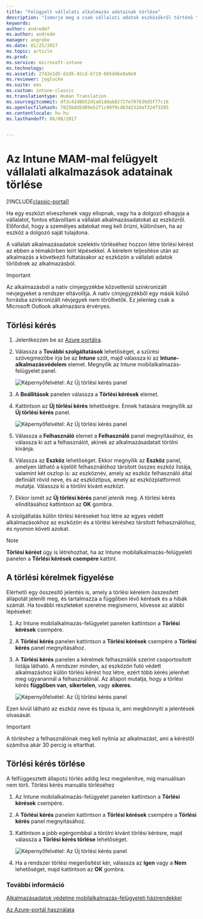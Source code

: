 ```yaml
---
title: "Felügyelt vállalati alkalmazás adatainak törlése"
description: "Ismerje meg a csak vállalati adatok eszközökről történő távoli eltávolításának módját."
keywords: 
author: andredm7
ms.author: andredm
manager: angrobe
ms.date: 01/25/2017
ms.topic: article
ms.prod: 
ms.service: microsoft-intune
ms.technology: 
ms.assetid: 2742e1d5-d2d5-42cd-b719-665dd6e0a0e9
ms.reviewer: joglocke
ms.suite: ems
ms.custom: intune-classic
ms.translationtype: Human Translation
ms.sourcegitcommit: df3c42d8b52d1a01ddab82727e707639d5f77c16
ms.openlocfilehash: 7025bdd5d89e52f1c99f9cd834232daf324f3285
ms.contentlocale: hu-hu
ms.lasthandoff: 06/08/2017


---
```


# <a name="wipe-company-app-data-with-intune-mam"></a>Az Intune MAM-mal felügyelt vállalati alkalmazások adatainak törlése

[!INCLUDE[classic-portal](../includes/classic-portal.md)]

Ha egy eszközt elveszítenek vagy ellopnak, vagy ha a dolgozó elhagyja a vállalatot, fontos eltávolítani a vállalati alkalmazásadatokat az eszközről. Előfordul, hogy a személyes adatokat meg kell őrizni, különösen, ha az eszköz a dolgozó saját tulajdona.

A vállalati alkalmazásadatok szelektív törléséhez hozzon létre törlési kérést az ebben a témakörben leírt lépésekkel. A kérelem teljesítése után az alkalmazás a következő futtatásakor az eszközön a vállalati adatok törlődnek az alkalmazásból.

>[!IMPORTANT]
> Az alkalmazásból a natív címjegyzékbe közvetlenül szinkronizált névjegyeket a rendszer eltávolítja. A natív címjegyzékből egy másik külső forrásba szinkronizált névjegyek nem törölhetők. Ez jelenleg csak a Microsoft Outlook alkalmazásra érvényes.

## <a name="create-a-wipe-request"></a>Törlési kérés

1.  Jelentkezzen be az [Azure portálra](https://portal.azure.com).

2.  Válassza a **További szolgáltatások** lehetőséget, a szűrési szövegmezőbe írja be az **Intune** szót, majd válassza ki az **Intune-alkalmazásvédelem** elemet. Megnyílik az Intune mobilalkalmazás-felügyelet panel.

    ![Képernyőfelvétel: Az Új törlési kérés panel](../media/AppManagement/wipe-request-mam-main-blade.png)

2.  A **Beállítások** panelen válassza a **Törlési kérések** elemet.

3.  Kattintson az **Új törlési kérés** lehetőségre. Ennek hatására megnyílik az **Új törlési kérés** panel.

    ![Képernyőfelvétel: Az Új törlési kérés panel](../media/AppManagement/AzurePortal_MAM_NewWipeRequest.png)

4.  Válassza a **Felhasználó** elemet a **Felhasználó** panel megnyitásához, és válassza ki azt a felhasználót, akinek az alkalmazásadatait törölni kívánja.

5.  Válassza az **Eszköz** lehetőséget. Ekkor megnyílik az **Eszköz** panel, amelyen látható a kijelölt felhasználóhoz társított összes eszköz listája, valamint két oszlop is: az eszköznév, amely az eszköz felhasználó által definiált rövid neve, és az eszköztípus, amely az eszközplatformot mutatja. Válassza ki a törölni kívánt eszközt.

6.  Ekkor ismét az **Új törlési kérés** panel jelenik meg. A törlési kérés elindításához kattintson az **OK** gombra. 

A szolgáltatás külön törlési kéréseket hoz létre az egyes védett alkalmazásokhoz az eszközön és a törlési kéréshez társított felhasználóhoz, és nyomon követi azokat.

>[!NOTE]
> **Törlési kérést** úgy is létrehozhat, ha az Intune mobilalkalmazás-felügyeleti panelen a **Törlési kérések csempére** kattint.

## <a name="monitor-your-wipe-requests"></a>A törlési kérelmek figyelése

Elérhető egy összesítő jelentés is, amely a törlési kérelem összesített állapotát jeleníti meg, és tartalmazza a függőben lévő kérések és a hibák számát. Ha további részleteket szeretne megismerni, kövesse az alábbi lépéseket:

1.  Az Intune mobilalkalmazás-felügyelet panelen kattintson a **Törlési kérések** csempére.

2.  A **Törlési kérés** panelen kattintson a **Törlési kérések** csempére a **Törlési kérés** panel megnyitásához.

3.  A **Törlési kérés** panelen a kérelmek felhasználók szerint csoportosított listája látható. A rendszer minden, az eszközön futó védett alkalmazáshoz külön törlési kérést hoz létre, ezért több kérés jelenhet meg ugyanannál a felhasználónál. Az állapot mutatja, hogy a törlési kérés **függőben van**, **sikertelen**, vagy **sikeres**.

    ![Képernyőfelvétel: Az Új törlési kérés panel](../media/AppManagement/wipe-request-status-1.png)

Ezen kívül látható az eszköz neve és típusa is, ami megkönnyíti a jelentések olvasását.

>[!IMPORTANT]
> A törléshez a felhasználónak meg kell nyitnia az alkalmazást, ami a kéréstől számítva akár 30 percig is eltarthat.

## <a name="delete-a-wipe-request"></a>Törlési kérés törlése

A felfüggesztett állapotú törlés addig lesz megjelenítve, míg manuálisan nem törli.  Törlési kérés manuális törléséhez

1.  Az Intune mobilalkalmazás-felügyelet panelen kattintson a **Törlési kérések** csempére.

2.  A **Törlési kérés** panelen kattintson a **Törlési kérések** csempére a **Törlési kérés** panel megnyitásához.

3.  Kattintson a jobb egérgombbal a törölni kívánt törlési kérésre, majd válassza a **Törlési kérés törlése** lehetőséget.

    ![Képernyőfelvétel: Az Új törlési kérés panel](../media/AppManagement/delete-wipe-request.png)

4.  Ha a rendszer törlési megerősítést kér, válassza az **Igen** vagy a **Nem** lehetőséget, majd kattintson az **OK** gombra.


### <a name="see-also"></a>További információ
[Alkalmazásadatok védelme mobilalkalmazás-felügyeleti házirendekkel](protect-app-data-using-mobile-app-management-policies-with-microsoft-intune.md)

[Az Azure-portál használata](azure-portal-for-microsoft-intune-mam-policies.md)


